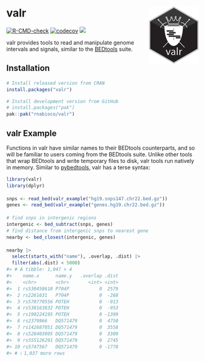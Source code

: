 
# valr <img src="man/figures/logo.png" align="right" />

<!-- badges: start -->

[![R-CMD-check](https://github.com/rnabioco/valr/actions/workflows/check-standard.yaml/badge.svg)](https://github.com/rnabioco/valr/actions/workflows/check-standard.yaml)
[![codecov](https://codecov.io/gh/rnabioco/valr/branch/master/graph/badge.svg)](https://app.codecov.io/gh/rnabioco/valr)
[![](https://www.r-pkg.org/badges/version/valr)](https://CRAN.R-project.org/package=valr)
<!-- badges: end -->

valr provides tools to read and manipulate genome intervals and signals,
similar to the [BEDtools](https://bedtools.readthedocs.io/en/latest/)
suite.

## Installation

<div class=".pkgdown-release">

``` r
# Install released version from CRAN
install.packages("valr")
```

</div>

<div class=".pkgdown-devel">

``` r
# Install development version from GitHub
# install.packages("pak")
pak::pak("rnabioco/valr")
```

</div>

## valr Example

Functions in valr have similar names to their BEDtools counterparts, and
so will be familiar to users coming from the BEDtools suite. Unlike
other tools that wrap BEDtools and write temporary files to disk, valr
tools run natively in memory. Similar to
[pybedtools](https://daler.github.io/pybedtools/#why-pybedtools), valr
has a terse syntax:

``` r
library(valr)
library(dplyr)

snps <- read_bed(valr_example("hg19.snps147.chr22.bed.gz"))
genes <- read_bed(valr_example("genes.hg19.chr22.bed.gz"))

# find snps in intergenic regions
intergenic <- bed_subtract(snps, genes)
# find distance from intergenic snps to nearest gene
nearby <- bed_closest(intergenic, genes)

nearby |>
  select(starts_with("name"), .overlap, .dist) |>
  filter(abs(.dist) < 5000)
#> # A tibble: 1,047 × 4
#>    name.x      name.y   .overlap .dist
#>    <chr>       <chr>       <int> <int>
#>  1 rs530458610 P704P           0  2579
#>  2 rs2261631   P704P           0  -268
#>  3 rs570770556 POTEH           0  -913
#>  4 rs538163832 POTEH           0  -953
#>  5 rs190224195 POTEH           0 -1399
#>  6 rs2379966   DQ571479        0  4750
#>  7 rs142687051 DQ571479        0  3558
#>  8 rs528403095 DQ571479        0  3309
#>  9 rs555126291 DQ571479        0  2745
#> 10 rs5747567   DQ571479        0 -1778
#> # ℹ 1,037 more rows
```
